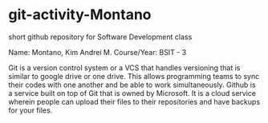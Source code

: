 # git-activity-Montano
short github repository for Software Development class


Name: Montano, Kim Andrei M.
Course/Year: BSIT - 3

Git is a version control system or a VCS that handles versioning that is similar to google drive or one drive. 
This allows programming teams to sync their codes with one another and be able to work simultaneously. 
Github is a service built on top of Git that is owned by Microsoft. It is a cloud service wherein people can upload their files to their repositories and have backups for your files.
